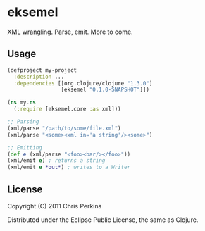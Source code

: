 # eksemel

XML wrangling. Parse, emit. More to come.

## Usage

```clojure
(defproject my-project
  :description ...
  :dependencies [[org.clojure/clojure "1.3.0"]
                 [eksemel "0.1.0-SNAPSHOT"]])
```

```clojure
(ns my.ns
  (:require [eksemel.core :as xml]))

;; Parsing
(xml/parse "/path/to/some/file.xml")
(xml/parse "<some><xml in='a string'/><some>")

;; Emitting
(def e (xml/parse "<foo><bar/></foo>"))
(xml/emit e) ; returns a string
(xml/emit e *out*) ; writes to a Writer

```

## License

Copyright (C) 2011 Chris Perkins

Distributed under the Eclipse Public License, the same as Clojure.
